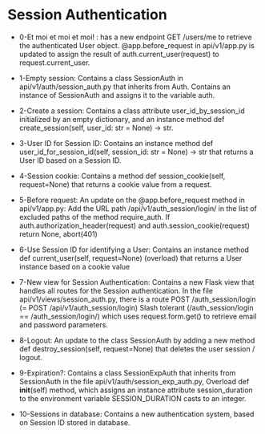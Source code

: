 # Session Authentication

- 0-Et moi et moi et moi! : has a new endpoint GET /users/me to retrieve the authenticated User object. @app.before_request in api/v1/app.py is updated to assign the result of auth.current_user(request) to request.current_user.

- 1-Empty session: Contains a class SessionAuth in api/v1/auth/session_auth.py that inherits from Auth.
Contains an instance of SessionAuth and assigns it to the variable auth.

- 2-Create a session: Contains a class attribute user_id_by_session_id initialized by an empty dictionary, and an instance method def create_session(self, user_id: str = None) -> str.

- 3-User ID for Session ID: Contains an instance method def user_id_for_session_id(self, session_id: str = None) -> str that returns a User ID based on a Session ID.

- 4-Session cookie: Contains a method def session_cookie(self, request=None) that returns a cookie value from a request.

- 5-Before request: An update on the @app.before_request method in api/v1/app.py:
Add the URL path /api/v1/auth_session/login/ in the list of excluded paths of the method require_auth. If auth.authorization_header(request) and auth.session_cookie(request) return None, abort(401)

- 6-Use Session ID for identifying a User: Contains an instance method def current_user(self, request=None) (overload) that returns a User instance based on a cookie value

- 7-New view for Session Authentication: Contains a new Flask view that handles all routes for the Session authentication. In the file api/v1/views/session_auth.py, there is a route POST /auth_session/login (= POST /api/v1/auth_session/login)
Slash tolerant (/auth_session/login == /auth_session/login/) which uses request.form.get() to retrieve email and password parameters.

- 8-Logout: An update to the class SessionAuth by adding a new method def destroy_session(self, request=None) that deletes the user session / logout.

- 9-Expiration?: Contains a class SessionExpAuth that inherits from SessionAuth in the file api/v1/auth/session_exp_auth.py, Overload def __init__(self) method, which assigns an instance attribute session_duration to the environment variable SESSION_DURATION casts to an integer.

- 10-Sessions in database: Contains a new authentication system, based on Session ID stored in database.
